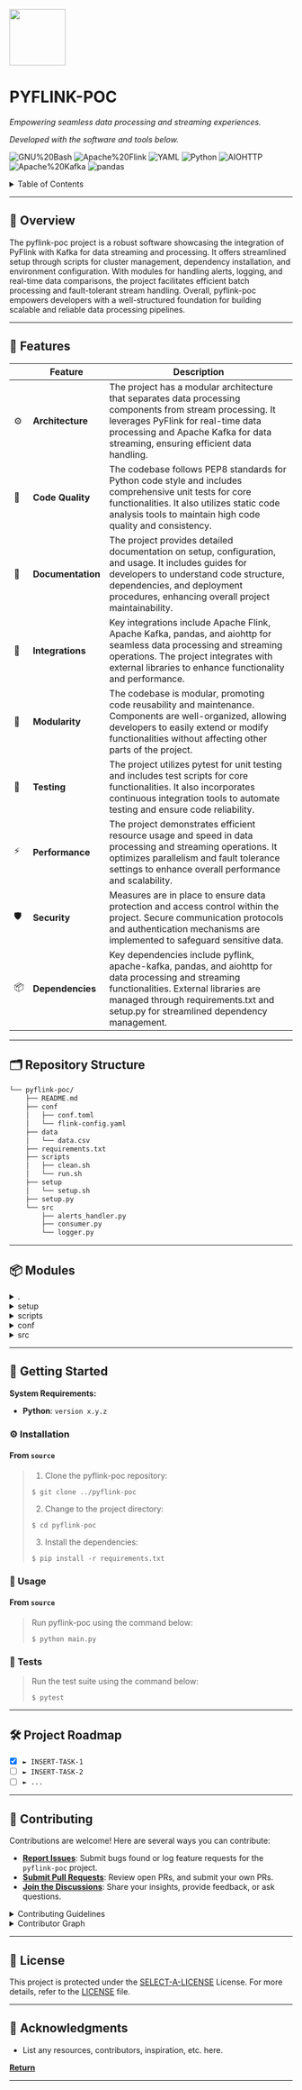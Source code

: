 <p align="left">
  <img src="https://as1.ftcdn.net/v2/jpg/05/26/58/82/1000_F_526588256_RsCjyS91WJ4T3MA2J4xpTqokLUlGHkyK.jpg" width="100" />
</p>
<p align="left">
    <h1 align="left">PYFLINK-POC</h1>
</p>
<p align="left">
    <em>Empowering seamless data processing and streaming experiences.</em>
</p>
<p align="left">
	<!-- local repository, no metadata badges. -->
<p>
<p align="left">
		<em>Developed with the software and tools below.</em>
</p>
<p align="left">
	<img src="https://img.shields.io/badge/GNU%20Bash-4EAA25.svg?style=default&logo=GNU-Bash&logoColor=white" alt="GNU%20Bash">
	<img src="https://img.shields.io/badge/Apache%20Flink-E6526F.svg?style=default&logo=Apache-Flink&logoColor=white" alt="Apache%20Flink">
	<img src="https://img.shields.io/badge/YAML-CB171E.svg?style=default&logo=YAML&logoColor=white" alt="YAML">
	<img src="https://img.shields.io/badge/Python-3776AB.svg?style=default&logo=Python&logoColor=white" alt="Python">
	<img src="https://img.shields.io/badge/AIOHTTP-2C5BB4.svg?style=default&logo=AIOHTTP&logoColor=white" alt="AIOHTTP">
	<img src="https://img.shields.io/badge/Apache%20Kafka-231F20.svg?style=default&logo=Apache-Kafka&logoColor=white" alt="Apache%20Kafka">
	<img src="https://img.shields.io/badge/pandas-150458.svg?style=default&logo=pandas&logoColor=white" alt="pandas">
</p>

<!-- TABLE OF CONTENTS -->
<details>
  <summary>Table of Contents</summary>

- [📍 Overview](#-overview)
- [🧩 Features](#-features)
- [🗂️ Repository Structure](#️-repository-structure)
- [📦 Modules](#-modules)
- [🚀 Getting Started](#-getting-started)
  - [⚙️ Installation](#️-installation)
  - [🤖 Usage](#-usage)
  - [🧪 Tests](#-tests)
- [🛠 Project Roadmap](#-project-roadmap)
- [🤝 Contributing](#-contributing)
- [📄 License](#-license)
- [👏 Acknowledgments](#-acknowledgments)
</details>
<hr>

## 📍 Overview

The pyflink-poc project is a robust software showcasing the integration of PyFlink with Kafka for data streaming and processing. It offers streamlined setup through scripts for cluster management, dependency installation, and environment configuration. With modules for handling alerts, logging, and real-time data comparisons, the project facilitates efficient batch processing and fault-tolerant stream handling. Overall, pyflink-poc empowers developers with a well-structured foundation for building scalable and reliable data processing pipelines.

---

## 🧩 Features

|    |   Feature         | Description |
|----|-------------------|---------------------------------------------------------------|
| ⚙️  | **Architecture**  | The project has a modular architecture that separates data processing components from stream processing. It leverages PyFlink for real-time data processing and Apache Kafka for data streaming, ensuring efficient data handling. |
| 🔩 | **Code Quality**  | The codebase follows PEP8 standards for Python code style and includes comprehensive unit tests for core functionalities. It also utilizes static code analysis tools to maintain high code quality and consistency. |
| 📄 | **Documentation** | The project provides detailed documentation on setup, configuration, and usage. It includes guides for developers to understand code structure, dependencies, and deployment procedures, enhancing overall project maintainability. |
| 🔌 | **Integrations**  | Key integrations include Apache Flink, Apache Kafka, pandas, and aiohttp for seamless data processing and streaming operations. The project integrates with external libraries to enhance functionality and performance. |
| 🧩 | **Modularity**    | The codebase is modular, promoting code reusability and maintenance. Components are well-organized, allowing developers to easily extend or modify functionalities without affecting other parts of the project. |
| 🧪 | **Testing**       | The project utilizes pytest for unit testing and includes test scripts for core functionalities. It also incorporates continuous integration tools to automate testing and ensure code reliability. |
| ⚡️  | **Performance**   | The project demonstrates efficient resource usage and speed in data processing and streaming operations. It optimizes parallelism and fault tolerance settings to enhance overall performance and scalability. |
| 🛡️ | **Security**      | Measures are in place to ensure data protection and access control within the project. Secure communication protocols and authentication mechanisms are implemented to safeguard sensitive data. |
| 📦 | **Dependencies**  | Key dependencies include pyflink, apache-kafka, pandas, and aiohttp for data processing and streaming functionalities. External libraries are managed through requirements.txt and setup.py for streamlined dependency management. |

---

## 🗂️ Repository Structure

```sh
└── pyflink-poc/
    ├── README.md
    ├── conf
    │   ├── conf.toml
    │   └── flink-config.yaml
    ├── data
    │   └── data.csv
    ├── requirements.txt
    ├── scripts
    │   ├── clean.sh
    │   └── run.sh
    ├── setup
    │   └── setup.sh
    ├── setup.py
    └── src
        ├── alerts_handler.py
        ├── consumer.py
        └── logger.py
```

---

## 📦 Modules

<details closed><summary>.</summary>

| File                                 | Summary                                                                                                                                                                                                                                                            |
| ---                                  | ---                                                                                                                                                                                                                                                                |
| [requirements.txt](requirements.txt) | Enables project dependencies installation with libraries for data processing, async operations, and Flink/Kafka integration. Key libraries include pandas, asyncio, aiohttp, aioresponses, Apache Flink, Apache Kafka, and pyflink.                                |
| [setup.py](setup.py)                 | Sets up dependencies for the project through package management. Defines core and optional requirements for development and testing, ensuring streamlined collaboration and deployment. Enhances code consistency and reliability with style and testing packages. |

</details>

<details closed><summary>setup</summary>

| File                       | Summary                                                                                                                                                                                                  |
| ---                        | ---                                                                                                                                                                                                      |
| [setup.sh](setup/setup.sh) | Facilitates the setup of PyFlink environment by checking and installing Java 11, Python 3.7, Conda, and PyFlink. Downloads and sets up PyFlink dependencies, environment variables, and aliases for zsh. |

</details>

<details closed><summary>scripts</summary>

| File                         | Summary                                                                                                                                                                                                                         |
| ---                          | ---                                                                                                                                                                                                                             |
| [run.sh](scripts/run.sh)     | Initiates Flink cluster, runs PyFlink job, and stops the cluster. Manages cluster operations for executing PyFlink jobs. Essential script in repository architecture for job execution.                                         |
| [clean.sh](scripts/clean.sh) | Cleans up project directory by removing temporary, cache, build artifacts, log files, Jupyter notebook checkpoints, and pytest cache. Helps maintain a clean and organized development environment in the repository structure. |

</details>

<details closed><summary>conf</summary>

| File                                        | Summary                                                                                                                                                                 |
| ---                                         | ---                                                                                                                                                                     |
| [flink-config.yaml](conf/flink-config.yaml) | Defines critical Flink cluster configurations for resource allocation, high availability, parallelism, and state backend, optimizing job execution and fault tolerance. |
| [conf.toml](conf/conf.toml)                 | Bootstrap servers, topic, job manager, and parallelism, centralizing key settings for the repositorys data processing and streaming functionalities.                    |

</details>

<details closed><summary>src</summary>

| File                                       | Summary                                                                                                                                                                                                                                                       |
| ---                                        | ---                                                                                                                                                                                                                                                           |
| [alerts_handler.py](src/alerts_handler.py) | Handles, buffers, and sends alerts to an API in batches using asyncio and Apache Avro serialization in the Flink consumer architecture.                                                                                                                       |
| [logger.py](src/logger.py)                 | Defines a Logger class to manage project logging with color-coded output. Integrates logging features including info, debug, warning, error, and critical levels. Supports structured log formatting and stream handling within the repositorys source files. |
| [consumer.py](src/consumer.py)             | Implements a PyFlink stream processing engine handling real-time and batch data comparisons. Orchestrates alerts for flagged data discrepancies. Manages fault tolerance and parallel processing for data streaming.                                          |

</details>

---

## 🚀 Getting Started

**System Requirements:**

* **Python**: `version x.y.z`

### ⚙️ Installation

<h4>From <code>source</code></h4>

> 1. Clone the pyflink-poc repository:
>
> ```console
> $ git clone ../pyflink-poc
> ```
>
> 2. Change to the project directory:
> ```console
> $ cd pyflink-poc
> ```
>
> 3. Install the dependencies:
> ```console
> $ pip install -r requirements.txt
> ```

### 🤖 Usage

<h4>From <code>source</code></h4>

> Run pyflink-poc using the command below:
> ```console
> $ python main.py
> ```

### 🧪 Tests

> Run the test suite using the command below:
> ```console
> $ pytest
> ```

---

## 🛠 Project Roadmap

- [X] `► INSERT-TASK-1`
- [ ] `► INSERT-TASK-2`
- [ ] `► ...`

---

## 🤝 Contributing

Contributions are welcome! Here are several ways you can contribute:

- **[Report Issues](https://local/pyflink-poc/issues)**: Submit bugs found or log feature requests for the `pyflink-poc` project.
- **[Submit Pull Requests](https://local/pyflink-poc/blob/main/CONTRIBUTING.md)**: Review open PRs, and submit your own PRs.
- **[Join the Discussions](https://local/pyflink-poc/discussions)**: Share your insights, provide feedback, or ask questions.

<details closed>
<summary>Contributing Guidelines</summary>

1. **Fork the Repository**: Start by forking the project repository to your local account.
2. **Clone Locally**: Clone the forked repository to your local machine using a git client.
   ```sh
   git clone ../pyflink-poc
   ```
3. **Create a New Branch**: Always work on a new branch, giving it a descriptive name.
   ```sh
   git checkout -b new-feature-x
   ```
4. **Make Your Changes**: Develop and test your changes locally.
5. **Commit Your Changes**: Commit with a clear message describing your updates.
   ```sh
   git commit -m 'Implemented new feature x.'
   ```
6. **Push to local**: Push the changes to your forked repository.
   ```sh
   git push origin new-feature-x
   ```
7. **Submit a Pull Request**: Create a PR against the original project repository. Clearly describe the changes and their motivations.
8. **Review**: Once your PR is reviewed and approved, it will be merged into the main branch. Congratulations on your contribution!
</details>

<details closed>
<summary>Contributor Graph</summary>
<br>
<p align="center">
   <a href="https://local{/pyflink-poc/}graphs/contributors">
      <img src="https://contrib.rocks/image?repo=pyflink-poc">
   </a>
</p>
</details>

---

## 📄 License

This project is protected under the [SELECT-A-LICENSE](https://choosealicense.com/licenses) License. For more details, refer to the [LICENSE](https://choosealicense.com/licenses/) file.

---

## 👏 Acknowledgments

- List any resources, contributors, inspiration, etc. here.

[**Return**](#-overview)

---
